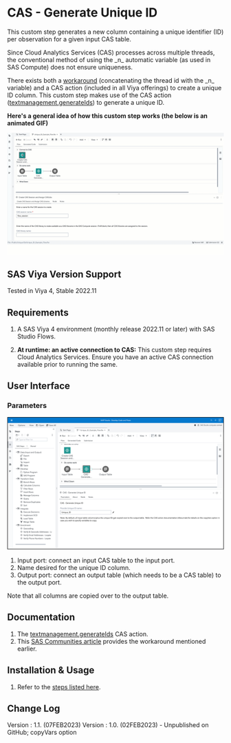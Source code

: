 # CAS - Generate Unique ID

This custom step generates a new column containing a unique identifier (ID) per observation for a given input CAS table.

Since Cloud Analytics Services (CAS) processes across multiple threads, the conventional method of using the \_n\_  automatic variable (as used in SAS Compute) does not ensure uniqueness. 

There exists both a [workaround](https://communities.sas.com/t5/SAS-Communities-Library/Creating-a-unique-ID-with-CAS-DATA-Step/ta-p/644592) (concatenating the thread id with the \_n\_ variable) and a CAS action (included in all Viya offerings) to create a unique ID column.  This custom step makes use of the CAS action ([textmanagement.generateIds](https://go.documentation.sas.com/doc/en/pgmsascdc/default/casvtapg/n0qdvvymlj69d7n18dfvh6ipjn2k.htm#p1rs825m6ue07wn1tusdtru2vrc5)) to generate a unique ID.

**Here's a general idea of how this custom step works (the below is an animated GIF)**

![CAS - Generate Unique ID](./img/cas-generate-unique-id.gif)

## SAS Viya Version Support
Tested in Viya 4, Stable 2022.11

## Requirements

1. A SAS Viya 4 environment (monthly release 2022.11 or later) with SAS Studio Flows.

2. **At runtime: an active connection to CAS:** This custom step requires Cloud Analytics Services. Ensure you have an active CAS connection available prior to running the same.

## User Interface

### Parameters

![Parameters](./img/generate-unique-id-parameters.png)

1. Input port: connect an input CAS table to the input port.
2. Name desired for the unique ID column.
3. Output port: connect an output table (which needs to be a CAS table) to the output port.

Note that all columns are copied over to the output table.

## Documentation
1. The [textmanagement.generateIds](https://go.documentation.sas.com/doc/en/pgmsascdc/default/casvtapg/n0qdvvymlj69d7n18dfvh6ipjn2k.htm#p1rs825m6ue07wn1tusdtru2vrc5) CAS action. 
2. This [SAS Communities article](https://communities.sas.com/t5/SAS-Communities-Library/Creating-a-unique-ID-with-CAS-DATA-Step/ta-p/644592) provides the workaround mentioned earlier. 

## Installation & Usage
1. Refer to the [steps listed here](https://github.com/sassoftware/sas-studio-custom-steps#getting-started---making-a-custom-step-from-this-repository-available-in-sas-studio).

## Change Log
Version : 1.1.   (07FEB2023)
Version : 1.0.   (02FEB2023)   - Unpublished on GitHub; copyVars option
